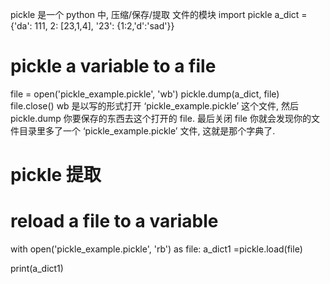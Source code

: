pickle 是一个 python 中, 压缩/保存/提取 文件的模块
import pickle
a_dict = {'da': 111, 2: [23,1,4], '23': {1:2,'d':'sad'}}
# pickle a variable to a file
file = open('pickle_example.pickle', 'wb')
pickle.dump(a_dict, file)
file.close()
wb 是以写的形式打开 ‘pickle_example.pickle’ 这个文件, 
然后 pickle.dump 你要保存的东西去这个打开的 file. 
最后关闭 file 你就会发现你的文件目录里多了一个 ‘pickle_example.pickle’ 文件, 
这就是那个字典了.

# pickle 提取
# reload a file to a variable
with open('pickle_example.pickle', 'rb') as file:
    a_dict1 =pickle.load(file)

print(a_dict1)
